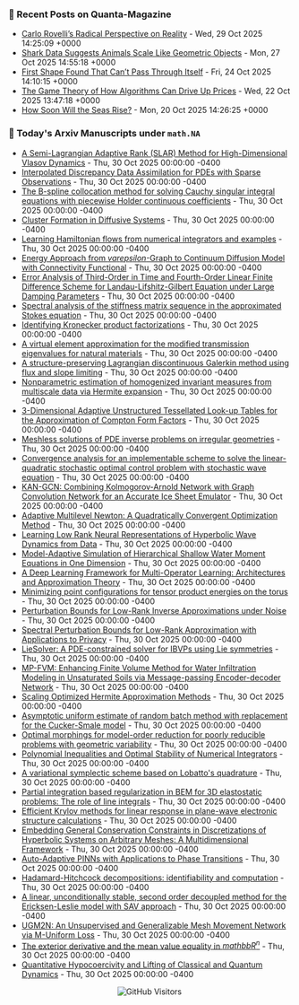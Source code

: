 ### 📝 Recent Posts on Quanta-Magazine
<!-- quanta starts -->
* <a href="https://www.quantamagazine.org/carlo-rovellis-radical-perspective-on-reality-20251029/">Carlo Rovelli’s Radical Perspective on Reality</a> - Wed, 29 Oct 2025 14:25:09 +0000
* <a href="https://www.quantamagazine.org/shark-data-suggests-animals-scale-like-geometric-objects-20251027/">Shark Data Suggests Animals Scale Like Geometric Objects</a> - Mon, 27 Oct 2025 14:55:18 +0000
* <a href="https://www.quantamagazine.org/first-shape-found-that-cant-pass-through-itself-20251024/">First Shape Found That Can’t Pass Through Itself</a> - Fri, 24 Oct 2025 14:10:15 +0000
* <a href="https://www.quantamagazine.org/the-game-theory-of-how-algorithms-can-drive-up-prices-20251022/">The Game Theory of How Algorithms Can Drive Up Prices</a> - Wed, 22 Oct 2025 13:47:18 +0000
* <a href="https://www.quantamagazine.org/how-soon-will-the-seas-rise-20251020/">How Soon Will the Seas Rise?</a> - Mon, 20 Oct 2025 14:26:25 +0000
<!-- quanta ends -->


### 📝 Today's Arxiv Manuscripts under ``math.NA``
<!-- arxiv-math-na starts -->
* <a href="https://arxiv.org/abs/2510.24861">A Semi-Lagrangian Adaptive Rank (SLAR) Method for High-Dimensional Vlasov Dynamics</a> - Thu, 30 Oct 2025 00:00:00 -0400
* <a href="https://arxiv.org/abs/2510.24944">Interpolated Discrepancy Data Assimilation for PDEs with Sparse Observations</a> - Thu, 30 Oct 2025 00:00:00 -0400
* <a href="https://arxiv.org/abs/2510.24984">The B-spline collocation method for solving Cauchy singular integral equations with piecewise Holder continuous coefficients</a> - Thu, 30 Oct 2025 00:00:00 -0400
* <a href="https://arxiv.org/abs/2510.25034">Cluster Formation in Diffusive Systems</a> - Thu, 30 Oct 2025 00:00:00 -0400
* <a href="https://arxiv.org/abs/2510.25107">Learning Hamiltonian flows from numerical integrators and examples</a> - Thu, 30 Oct 2025 00:00:00 -0400
* <a href="https://arxiv.org/abs/2510.25114">Energy Approach from $varepsilon$-Graph to Continuum Diffusion Model with Connectivity Functional</a> - Thu, 30 Oct 2025 00:00:00 -0400
* <a href="https://arxiv.org/abs/2510.25172">Error Analysis of Third-Order in Time and Fourth-Order Linear Finite Difference Scheme for Landau-Lifshitz-Gilbert Equation under Large Damping Parameters</a> - Thu, 30 Oct 2025 00:00:00 -0400
* <a href="https://arxiv.org/abs/2510.25252">Spectral analysis of the stiffness matrix sequence in the approximated Stokes equation</a> - Thu, 30 Oct 2025 00:00:00 -0400
* <a href="https://arxiv.org/abs/2510.25292">Identifying Kronecker product factorizations</a> - Thu, 30 Oct 2025 00:00:00 -0400
* <a href="https://arxiv.org/abs/2510.25298">A virtual element approximation for the modified transmission eigenvalues for natural materials</a> - Thu, 30 Oct 2025 00:00:00 -0400
* <a href="https://arxiv.org/abs/2510.25395">A structure-preserving Lagrangian discontinuous Galerkin method using flux and slope limiting</a> - Thu, 30 Oct 2025 00:00:00 -0400
* <a href="https://arxiv.org/abs/2510.25521">Nonparametric estimation of homogenized invariant measures from multiscale data via Hermite expansion</a> - Thu, 30 Oct 2025 00:00:00 -0400
* <a href="https://arxiv.org/abs/2510.25699">3-Dimensional Adaptive Unstructured Tessellated Look-up Tables for the Approximation of Compton Form Factors</a> - Thu, 30 Oct 2025 00:00:00 -0400
* <a href="https://arxiv.org/abs/2510.25752">Meshless solutions of PDE inverse problems on irregular geometries</a> - Thu, 30 Oct 2025 00:00:00 -0400
* <a href="https://arxiv.org/abs/2510.24876">Convergence analysis for an implementable scheme to solve the linear-quadratic stochastic optimal control problem with stochastic wave equation</a> - Thu, 30 Oct 2025 00:00:00 -0400
* <a href="https://arxiv.org/abs/2510.24926">KAN-GCN: Combining Kolmogorov-Arnold Network with Graph Convolution Network for an Accurate Ice Sheet Emulator</a> - Thu, 30 Oct 2025 00:00:00 -0400
* <a href="https://arxiv.org/abs/2510.24967">Adaptive Multilevel Newton: A Quadratically Convergent Optimization Method</a> - Thu, 30 Oct 2025 00:00:00 -0400
* <a href="https://arxiv.org/abs/2510.25123">Learning Low Rank Neural Representations of Hyperbolic Wave Dynamics from Data</a> - Thu, 30 Oct 2025 00:00:00 -0400
* <a href="https://arxiv.org/abs/2510.25351">Model-Adaptive Simulation of Hierarchical Shallow Water Moment Equations in One Dimension</a> - Thu, 30 Oct 2025 00:00:00 -0400
* <a href="https://arxiv.org/abs/2510.25379">A Deep Learning Framework for Multi-Operator Learning: Architectures and Approximation Theory</a> - Thu, 30 Oct 2025 00:00:00 -0400
* <a href="https://arxiv.org/abs/2510.25442">Minimizing point configurations for tensor product energies on the torus</a> - Thu, 30 Oct 2025 00:00:00 -0400
* <a href="https://arxiv.org/abs/2510.25571">Perturbation Bounds for Low-Rank Inverse Approximations under Noise</a> - Thu, 30 Oct 2025 00:00:00 -0400
* <a href="https://arxiv.org/abs/2510.25670">Spectral Perturbation Bounds for Low-Rank Approximation with Applications to Privacy</a> - Thu, 30 Oct 2025 00:00:00 -0400
* <a href="https://arxiv.org/abs/2510.25731">LieSolver: A PDE-constrained solver for IBVPs using Lie symmetries</a> - Thu, 30 Oct 2025 00:00:00 -0400
* <a href="https://arxiv.org/abs/2310.02806">MP-FVM: Enhancing Finite Volume Method for Water Infiltration Modeling in Unsaturated Soils via Message-passing Encoder-decoder Network</a> - Thu, 30 Oct 2025 00:00:00 -0400
* <a href="https://arxiv.org/abs/2412.08044">Scaling Optimized Hermite Approximation Methods</a> - Thu, 30 Oct 2025 00:00:00 -0400
* <a href="https://arxiv.org/abs/2501.15152">Asymptotic uniform estimate of random batch method with replacement for the Cucker-Smale model</a> - Thu, 30 Oct 2025 00:00:00 -0400
* <a href="https://arxiv.org/abs/2502.11632">Optimal morphings for model-order reduction for poorly reducible problems with geometric variability</a> - Thu, 30 Oct 2025 00:00:00 -0400
* <a href="https://arxiv.org/abs/2503.24232">Polynomial Inequalities and Optimal Stability of Numerical Integrators</a> - Thu, 30 Oct 2025 00:00:00 -0400
* <a href="https://arxiv.org/abs/2504.00560">A variational symplectic scheme based on Lobatto's quadrature</a> - Thu, 30 Oct 2025 00:00:00 -0400
* <a href="https://arxiv.org/abs/2505.00713">Partial integration based regularization in BEM for 3D elastostatic problems: The role of line integrals</a> - Thu, 30 Oct 2025 00:00:00 -0400
* <a href="https://arxiv.org/abs/2505.02319">Efficient Krylov methods for linear response in plane-wave electronic structure calculations</a> - Thu, 30 Oct 2025 00:00:00 -0400
* <a href="https://arxiv.org/abs/2509.25967">Embedding General Conservation Constraints in Discretizations of Hyperbolic Systems on Arbitrary Meshes: A Multidimensional Framework</a> - Thu, 30 Oct 2025 00:00:00 -0400
* <a href="https://arxiv.org/abs/2510.23999">Auto-Adaptive PINNs with Applications to Phase Transitions</a> - Thu, 30 Oct 2025 00:00:00 -0400
* <a href="https://arxiv.org/abs/2308.06597">Hadamard-Hitchcock decompositions: identifiability and computation</a> - Thu, 30 Oct 2025 00:00:00 -0400
* <a href="https://arxiv.org/abs/2503.19424">A linear, unconditionally stable, second order decoupled method for the Ericksen-Leslie model with SAV approach</a> - Thu, 30 Oct 2025 00:00:00 -0400
* <a href="https://arxiv.org/abs/2508.08615">UGM2N: An Unsupervised and Generalizable Mesh Movement Network via M-Uniform Loss</a> - Thu, 30 Oct 2025 00:00:00 -0400
* <a href="https://arxiv.org/abs/2510.00999">The exterior derivative and the mean value equality in $mathbb{R}^n$</a> - Thu, 30 Oct 2025 00:00:00 -0400
* <a href="https://arxiv.org/abs/2510.22305">Quantitative Hypocoercivity and Lifting of Classical and Quantum Dynamics</a> - Thu, 30 Oct 2025 00:00:00 -0400
<!-- arxiv-math-na ends -->

<div align="center">
  
![GitHub Visitors](https://api.visitorbadge.io/api/visitors?path=https%3A%2F%2Fgithub.com%2Flowrank&label=profile%20views&labelColor=%231e1e2e&countColor=%23cba6f7)



</div>
